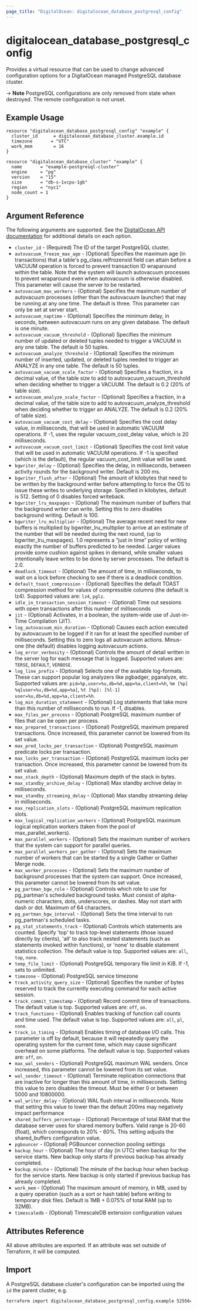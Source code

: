 ```yaml
---
page_title: "DigitalOcean: digitalocean_database_postgresql_config"
---
```


# digitalocean\_database\_postgresql\_config

Provides a virtual resource that can be used to change advanced configuration
options for a DigitalOcean managed PostgreSQL database cluster.

-> **Note** PostgreSQL configurations are only removed from state when destroyed. The remote configuration is not unset.

## Example Usage

```hcl
resource "digitalocean_database_postgresql_config" "example" {
  cluster_id      = digitalocean_database_cluster.example.id
  timezone       = "UTC"
  work_mem        = 16
}

resource "digitalocean_database_cluster" "example" {
  name       = "example-postgresql-cluster"
  engine     = "pg"
  version    = "15"
  size       = "db-s-1vcpu-1gb"
  region     = "nyc1"
  node_count = 1
}
```

## Argument Reference

The following arguments are supported. See the [DigitalOcean API documentation](https://docs.digitalocean.com/reference/api/api-reference/#operation/databases_patch_config)
for additional details on each option.

* `cluster_id` - (Required)  The ID of the target PostgreSQL cluster.
* `autovacuum_freeze_max_age` - (Optional)  Specifies the maximum age (in transactions) that a table's pg_class.relfrozenxid field can attain before a VACUUM operation is forced to prevent transaction ID wraparound within the table. Note that the system will launch autovacuum processes to prevent wraparound even when autovacuum is otherwise disabled. This parameter will cause the server to be restarted.
* `autovacuum_max_workers` - (Optional)  Specifies the maximum number of autovacuum processes (other than the autovacuum launcher) that may be running at any one time. The default is three. This parameter can only be set at server start.
* `autovacuum_naptime` - (Optional)  Specifies the minimum delay, in seconds, between autovacuum runs on any given database. The default is one minute.
* `autovacuum_vacuum_threshold` - (Optional)  Specifies the minimum number of updated or deleted tuples needed to trigger a VACUUM in any one table. The default is 50 tuples.
* `autovacuum_analyze_threshold` - (Optional)  Specifies the minimum number of inserted, updated, or deleted tuples needed to trigger an ANALYZE in any one table. The default is 50 tuples.
* `autovacuum_vacuum_scale_factor` - (Optional)  Specifies a fraction, in a decimal value, of the table size to add to autovacuum_vacuum_threshold when deciding whether to trigger a VACUUM. The default is 0.2 (20% of table size).
* `autovacuum_analyze_scale_factor` - (Optional)  Specifies a fraction, in a decimal value, of the table size to add to autovacuum_analyze_threshold when deciding whether to trigger an ANALYZE. The default is 0.2 (20% of table size).
* `autovacuum_vacuum_cost_delay` - (Optional)  Specifies the cost delay value, in milliseconds, that will be used in automatic VACUUM operations. If -1, uses the regular vacuum_cost_delay value, which is 20 milliseconds.
* `autovacuum_vacuum_cost_limit` - (Optional)  Specifies the cost limit value that will be used in automatic VACUUM operations. If -1 is specified (which is the default), the regular vacuum_cost_limit value will be used.
* `bgwriter_delay` - (Optional)  Specifies the delay, in milliseconds, between activity rounds for the background writer. Default is 200 ms.
* `bgwriter_flush_after` - (Optional)  The amount of kilobytes that need to be written by the background writer before attempting to force the OS to issue these writes to underlying storage. Specified in kilobytes, default is 512. Setting of 0 disables forced writeback.
* `bgwriter_lru_maxpages` - (Optional)  The maximum number of buffers that the background writer can write. Setting this to zero disables background writing. Default is 100.
* `bgwriter_lru_multiplier` - (Optional)  The average recent need for new buffers is multiplied by bgwriter_lru_multiplier to arrive at an estimate of the number that will be needed during the next round, (up to bgwriter_lru_maxpages). 1.0 represents a “just in time” policy of writing exactly the number of buffers predicted to be needed. Larger values provide some cushion against spikes in demand, while smaller values intentionally leave writes to be done by server processes. The default is 2.0.
* `deadlock_timeout` - (Optional)  The amount of time, in milliseconds, to wait on a lock before checking to see if there is a deadlock condition.
* `default_toast_compression` - (Optional)  Specifies the default TOAST compression method for values of compressible columns (the default is lz4). Supported values are: `lz4`, `pglz`.
* `idle_in_transaction_session_timeout` - (Optional)  Time out sessions with open transactions after this number of milliseconds
* `jit` - (Optional)  Activates, in a boolean, the system-wide use of Just-in-Time Compilation (JIT).
* `log_autovacuum_min_duration` - (Optional)  Causes each action executed by autovacuum to be logged if it ran for at least the specified number of milliseconds. Setting this to zero logs all autovacuum actions. Minus-one (the default) disables logging autovacuum actions.
* `log_error_verbosity` - (Optional)  Controls the amount of detail written in the server log for each message that is logged. Supported values are: `TERSE`, `DEFAULT`, `VERBOSE`.
* `log_line_prefix` - (Optional)  Selects one of the available log-formats. These can support popular log analyzers like pgbadger, pganalyze, etc. Supported values are: `pid=%p,user=%u,db=%d,app=%a,client=%h`, `%m [%p] %q[user=%u,db=%d,app=%a]`, `%t [%p]: [%l-1] user=%u,db=%d,app=%a,client=%h`.
* `log_min_duration_statement` - (Optional)  Log statements that take more than this number of milliseconds to run. If -1, disables.
* `max_files_per_process` - (Optional)  PostgreSQL maximum number of files that can be open per process.
* `max_prepared_transactions` - (Optional)  PostgreSQL maximum prepared transactions. Once increased, this parameter cannot be lowered from its set value.
* `max_pred_locks_per_transaction` - (Optional)  PostgreSQL maximum predicate locks per transaction.
* `max_locks_per_transaction` - (Optional)  PostgreSQL maximum locks per transaction. Once increased, this parameter cannot be lowered from its set value.
* `max_stack_depth` - (Optional)  Maximum depth of the stack in bytes.
* `max_standby_archive_delay` - (Optional)  Max standby archive delay in milliseconds.
* `max_standby_streaming_delay` - (Optional)  Max standby streaming delay in milliseconds.
* `max_replication_slots` - (Optional)  PostgreSQL maximum replication slots.
* `max_logical_replication_workers` - (Optional)  PostgreSQL maximum logical replication workers (taken from the pool of max_parallel_workers).
* `max_parallel_workers` - (Optional)  Sets the maximum number of workers that the system can support for parallel queries.
* `max_parallel_workers_per_gather` - (Optional)  Sets the maximum number of workers that can be started by a single Gather or Gather Merge node.
* `max_worker_processes` - (Optional)  Sets the maximum number of background processes that the system can support. Once increased, this parameter cannot be lowered from its set value.
* `pg_partman_bgw_role` - (Optional)  Controls which role to use for pg_partman's scheduled background tasks. Must consist of alpha-numeric characters, dots, underscores, or dashes. May not start with dash or dot. Maximum of 64 characters.
* `pg_partman_bgw_interval` - (Optional)  Sets the time interval to run pg_partman's scheduled tasks.
* `pg_stat_statements_track` - (Optional)  Controls which statements are counted. Specify 'top' to track top-level statements (those issued directly by clients), 'all' to also track nested statements (such as statements invoked within functions), or 'none' to disable statement statistics collection. The default value is top. Supported values are: `all`, `top`, `none`.
* `temp_file_limit` - (Optional)  PostgreSQL temporary file limit in KiB. If -1, sets to unlimited.
* `timezone` - (Optional)  PostgreSQL service timezone
* `track_activity_query_size` - (Optional)  Specifies the number of bytes reserved to track the currently executing command for each active session.
* `track_commit_timestamp` - (Optional)  Record commit time of transactions. The default value is top. Supported values are: `off`, `on`.
* `track_functions` - (Optional)  Enables tracking of function call counts and time used. The default value is top. Supported values are: `all`, `pl`, `none`.
* `track_io_timing` - (Optional)  Enables timing of database I/O calls. This parameter is off by default, because it will repeatedly query the operating system for the current time, which may cause significant overhead on some platforms. The default value is top. Supported values are: `off`, `on`.
* `max_wal_senders` - (Optional)  PostgreSQL maximum WAL senders. Once increased, this parameter cannot be lowered from its set value.
* `wal_sender_timeout` - (Optional)  Terminate replication connections that are inactive for longer than this amount of time, in milliseconds. Setting this value to zero disables the timeout. Must be either 0 or between 5000 and 10800000.
* `wal_writer_delay` - (Optional)  WAL flush interval in milliseconds. Note that setting this value to lower than the default 200ms may negatively impact performance
* `shared_buffers_percentage` - (Optional)  Percentage of total RAM that the database server uses for shared memory buffers. Valid range is 20-60 (float), which corresponds to 20% - 60%. This setting adjusts the shared_buffers configuration value.
* `pgbouncer` - (Optional)  PGBouncer connection pooling settings
* `backup_hour` - (Optional)  The hour of day (in UTC) when backup for the service starts. New backup only starts if previous backup has already completed.
* `backup_minute` - (Optional)  The minute of the backup hour when backup for the service starts. New backup is only started if previous backup has already completed.
* `work_mem` - (Optional)  The maximum amount of memory, in MB, used by a query operation (such as a sort or hash table) before writing to temporary disk files. Default is 1MB + 0.075% of total RAM (up to 32MB).
* `timescaledb` - (Optional)  TimescaleDB extension configuration values

## Attributes Reference

All above attributes are exported. If an attribute was set outside of Terraform, it will be computed.

## Import

A PostgreSQL database cluster's configuration can be imported using the `id` the parent cluster, e.g.

```bash
terraform import digitalocean_database_postgresql_config.example 52556c07-788e-4d41-b8a7-c796432197d1
```
